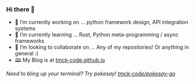 ### Hi there 👋

- 🔭 I’m currently working on ... python framework design, API integration systems
- 🌱 I’m currently learning ... Rust, Python meta-programming / async frameworks
- 👯 I’m looking to collaborate on ... Any of my repositories! Or anything in general :)
- 🕮  My Blog is at [tmck-code.github.io](tmck-code.github.io)

_Need to bling up your terminal? Try pokesay! [tmck-code/pokesay-go](https://github.com/tmck-code/pokesay-go)_
